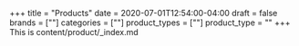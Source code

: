 +++
title = "Products"
date = 2020-07-01T12:54:00-04:00
draft = false
brands = [""]
categories = [""]
product_types = [""]
product_type = ""
+++
This is content/product/_index.md
